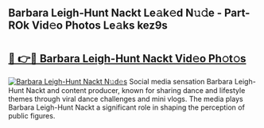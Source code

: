 ## Barbara Leigh-Hunt Nackt Le𝚊k𝚎d N𝚞𝚍e - Part-ROk Vid𝚎o Photos Le𝚊ks kez9s

# <h2><a href="http://fb020l.evod.top/?m=Barbara+Leigh-Hunt+Nackt">🔗 👉🔴 Barbara Leigh-Hunt Nackt Vid𝚎o Ph𝚘t𝚘s</a></h2>

[![Barbara Leigh-Hunt Nackt N𝚞d𝚎s](https://i.imgur.com/8V9OHl7.gif)](http://fb020l.evod.top/?m=Barbara+Leigh-Hunt+Nackt)
Social media sensation Barbara Leigh-Hunt Nackt and content producer, known for sharing dance and lifestyle themes through viral dance challenges and mini vlogs. The media plays Barbara Leigh-Hunt Nackt a significant role in shaping the perception of public figures. 
